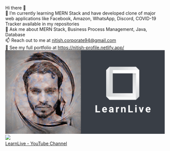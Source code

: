 Hi there 👋 </br>
🌱 I’m currently learning MERN Stack and have developed clone of major web applications like Facebook, Amazon, WhatsApp, Discord, COVID-19 Tracker available in my repositories </br>
💬 Ask me about MERN Stack, Business Process Management, Java, Database</br>
📫 Reach out to me at nitish.corporate94@gmail.com</br>
💼 See my full portfolio at https://nitish-profile.netlify.app/</br>
![logo](/images/LearnLive.png)
<img src="https://lh3.googleusercontent.com/gtqlF_kRTPvsmsPx2kQTUdtuTfZfnt4SQn9Cbc0QXcuNJJjZPuUHkSQVhXDMMjA3j4P_4g=s162"></br>
<a href="https://www.youtube.com/channel/UCn1z0wb7dhFTnw_rrMrdaYw/videos">LearnLive - YouTube Channel</a>
